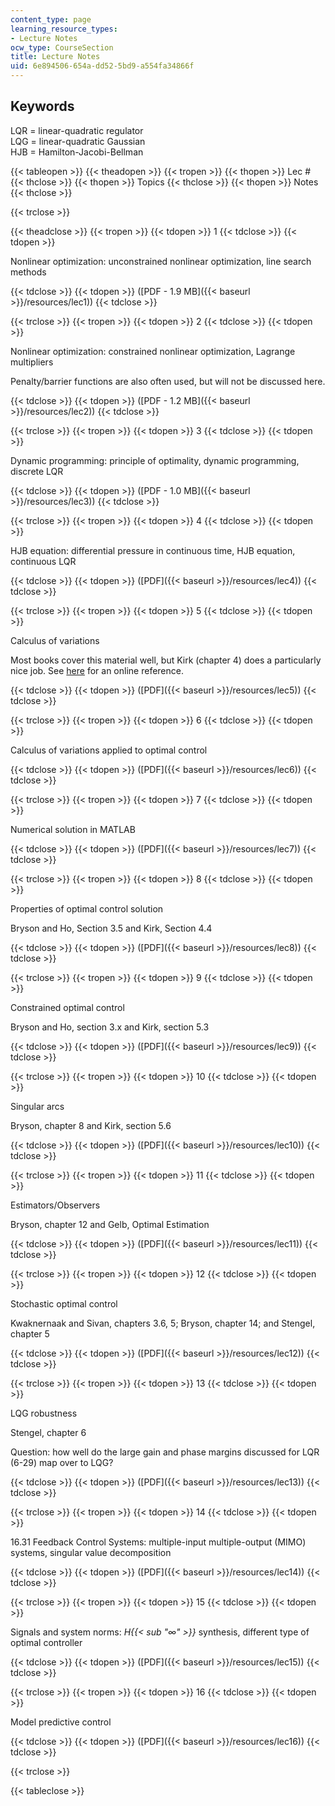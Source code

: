 ```yaml
---
content_type: page
learning_resource_types:
- Lecture Notes
ocw_type: CourseSection
title: Lecture Notes
uid: 6e894506-654a-dd52-5bd9-a554fa34866f
---
```


Keywords
--------

LQR = linear-quadratic regulator  
LQG = linear-quadratic Gaussian  
HJB = Hamilton-Jacobi-Bellman

{{< tableopen >}}
{{< theadopen >}}
{{< tropen >}}
{{< thopen >}}
Lec #
{{< thclose >}}
{{< thopen >}}
Topics
{{< thclose >}}
{{< thopen >}}
Notes
{{< thclose >}}

{{< trclose >}}

{{< theadclose >}}
{{< tropen >}}
{{< tdopen >}}
1
{{< tdclose >}}
{{< tdopen >}}


Nonlinear optimization: unconstrained nonlinear optimization, line search methods


{{< tdclose >}}
{{< tdopen >}}
([PDF - 1.9 MB]({{< baseurl >}}/resources/lec1))
{{< tdclose >}}

{{< trclose >}}
{{< tropen >}}
{{< tdopen >}}
2
{{< tdclose >}}
{{< tdopen >}}


Nonlinear optimization: constrained nonlinear optimization, Lagrange multipliers

Penalty/barrier functions are also often used, but will not be discussed here.


{{< tdclose >}}
{{< tdopen >}}
([PDF - 1.2 MB]({{< baseurl >}}/resources/lec2))
{{< tdclose >}}

{{< trclose >}}
{{< tropen >}}
{{< tdopen >}}
3
{{< tdclose >}}
{{< tdopen >}}


Dynamic programming: principle of optimality, dynamic programming, discrete LQR


{{< tdclose >}}
{{< tdopen >}}
([PDF - 1.0 MB]({{< baseurl >}}/resources/lec3))
{{< tdclose >}}

{{< trclose >}}
{{< tropen >}}
{{< tdopen >}}
4
{{< tdclose >}}
{{< tdopen >}}


HJB equation: differential pressure in continuous time, HJB equation, continuous LQR


{{< tdclose >}}
{{< tdopen >}}
([PDF]({{< baseurl >}}/resources/lec4))
{{< tdclose >}}

{{< trclose >}}
{{< tropen >}}
{{< tdopen >}}
5
{{< tdclose >}}
{{< tdopen >}}


Calculus of variations

Most books cover this material well, but Kirk (chapter 4) does a particularly nice job. See [here](http://mathworld.wolfram.com/CalculusofVariations.html) for an online reference.


{{< tdclose >}}
{{< tdopen >}}
([PDF]({{< baseurl >}}/resources/lec5))
{{< tdclose >}}

{{< trclose >}}
{{< tropen >}}
{{< tdopen >}}
6
{{< tdclose >}}
{{< tdopen >}}


Calculus of variations applied to optimal control


{{< tdclose >}}
{{< tdopen >}}
([PDF]({{< baseurl >}}/resources/lec6))
{{< tdclose >}}

{{< trclose >}}
{{< tropen >}}
{{< tdopen >}}
7
{{< tdclose >}}
{{< tdopen >}}


Numerical solution in MATLAB


{{< tdclose >}}
{{< tdopen >}}
([PDF]({{< baseurl >}}/resources/lec7))
{{< tdclose >}}

{{< trclose >}}
{{< tropen >}}
{{< tdopen >}}
8
{{< tdclose >}}
{{< tdopen >}}


Properties of optimal control solution

Bryson and Ho, Section 3.5 and Kirk, Section 4.4


{{< tdclose >}}
{{< tdopen >}}
([PDF]({{< baseurl >}}/resources/lec8))
{{< tdclose >}}

{{< trclose >}}
{{< tropen >}}
{{< tdopen >}}
9
{{< tdclose >}}
{{< tdopen >}}


Constrained optimal control

Bryson and Ho, section 3.x and Kirk, section 5.3


{{< tdclose >}}
{{< tdopen >}}
([PDF]({{< baseurl >}}/resources/lec9))
{{< tdclose >}}

{{< trclose >}}
{{< tropen >}}
{{< tdopen >}}
10
{{< tdclose >}}
{{< tdopen >}}


Singular arcs

Bryson, chapter 8 and Kirk, section 5.6


{{< tdclose >}}
{{< tdopen >}}
([PDF]({{< baseurl >}}/resources/lec10))
{{< tdclose >}}

{{< trclose >}}
{{< tropen >}}
{{< tdopen >}}
11
{{< tdclose >}}
{{< tdopen >}}


Estimators/Observers

Bryson, chapter 12 and Gelb, Optimal Estimation


{{< tdclose >}}
{{< tdopen >}}
([PDF]({{< baseurl >}}/resources/lec11))
{{< tdclose >}}

{{< trclose >}}
{{< tropen >}}
{{< tdopen >}}
12
{{< tdclose >}}
{{< tdopen >}}


Stochastic optimal control

Kwaknernaak and Sivan, chapters 3.6, 5; Bryson, chapter 14; and Stengel, chapter 5


{{< tdclose >}}
{{< tdopen >}}
([PDF]({{< baseurl >}}/resources/lec12))
{{< tdclose >}}

{{< trclose >}}
{{< tropen >}}
{{< tdopen >}}
13
{{< tdclose >}}
{{< tdopen >}}


LQG robustness

Stengel, chapter 6

Question: how well do the large gain and phase margins discussed for LQR (6-29) map over to LQG?


{{< tdclose >}}
{{< tdopen >}}
([PDF]({{< baseurl >}}/resources/lec13))
{{< tdclose >}}

{{< trclose >}}
{{< tropen >}}
{{< tdopen >}}
14
{{< tdclose >}}
{{< tdopen >}}


16.31 Feedback Control Systems: multiple-input multiple-output (MIMO) systems, singular value decomposition


{{< tdclose >}}
{{< tdopen >}}
([PDF]({{< baseurl >}}/resources/lec14))
{{< tdclose >}}

{{< trclose >}}
{{< tropen >}}
{{< tdopen >}}
15
{{< tdclose >}}
{{< tdopen >}}


Signals and system norms: _H{{< sub "∞" >}}_ synthesis, different type of optimal controller


{{< tdclose >}}
{{< tdopen >}}
([PDF]({{< baseurl >}}/resources/lec15))
{{< tdclose >}}

{{< trclose >}}
{{< tropen >}}
{{< tdopen >}}
16
{{< tdclose >}}
{{< tdopen >}}


Model predictive control


{{< tdclose >}}
{{< tdopen >}}
([PDF]({{< baseurl >}}/resources/lec16))
{{< tdclose >}}

{{< trclose >}}

{{< tableclose >}}